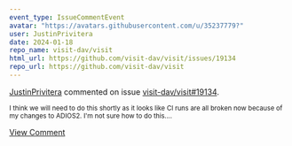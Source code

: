 ```yaml
---
event_type: IssueCommentEvent
avatar: "https://avatars.githubusercontent.com/u/35237779?"
user: JustinPrivitera
date: 2024-01-18
repo_name: visit-dav/visit
html_url: https://github.com/visit-dav/visit/issues/19134
repo_url: https://github.com/visit-dav/visit
---
```


<a href='https://github.com/JustinPrivitera' target='_blank'>JustinPrivitera</a> commented on issue <a href='https://github.com/visit-dav/visit/issues/19134' target='_blank'>visit-dav/visit#19134</a>.

<small>I think we will need to do this shortly as it looks like CI runs are all broken now because of my changes to ADIOS2. I'm not sure how to do this....</small>

<a href='https://github.com/visit-dav/visit/issues/19134' target='_blank'>View Comment</a>